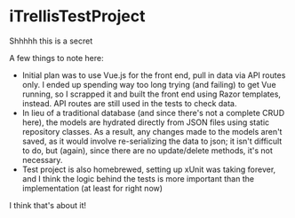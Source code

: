 # iTrellisTestProject
Shhhhh this is a secret

A few things to note here:
- Initial plan was to use Vue.js for the front end, pull in data via API routes only. I ended up spending way too long trying (and failing) to get Vue running, so I scrapped it and built the front end using Razor templates, instead. API routes are still used in the tests to check data.
- In lieu of a traditional database (and since there's not a complete CRUD here), the models are hydrated directly from JSON files using static repository classes. As a result, any changes made to the models aren't saved, as it would involve re-serializing the data to json; it isn't difficult to do, but (again), since there are no update/delete methods, it's not necessary.
- Test project is also homebrewed, setting up xUnit was taking forever, and I think the logic behind the tests is more important than the implementation (at least for right now)

I think that's about it!
